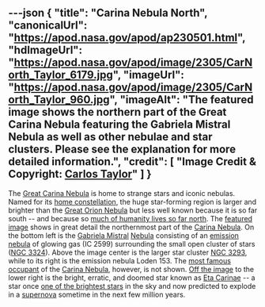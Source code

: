 ---json
{
  "title": "Carina Nebula North",
  "canonicalUrl": "https://apod.nasa.gov/apod/ap230501.html",
  "hdImageUrl": "https://apod.nasa.gov/apod/image/2305/CarNorth_Taylor_6179.jpg",
  "imageUrl": "https://apod.nasa.gov/apod/image/2305/CarNorth_Taylor_960.jpg",
  "imageAlt": "The featured image shows the northern part of the Great Carina Nebula featuring the Gabriela Mistral Nebula as well as other nebulae and star clusters. Please see the explanation for more detailed information.",
  "credit": [
    "Image Credit & Copyright: [Carlos Taylor](https://www.capturingancientphotons.com/about)"
  ]
}
---

The [Great Carina Nebula](https://apod.nasa.gov/apod/ap190507.html) is home to strange stars and iconic nebulas. Named for its [home constellation](https://en.wikipedia.org/wiki/Carina_(constellation)), the huge star-forming region is larger and brighter than the [Great Orion Nebula](https://apod.nasa.gov/apod/ap171129.html) but less well known because it is so far south -- and because so [much of humanity lives so far north](https://www.washingtonpost.com/blogs/wonkblog/files/2016/03/histpop.png). The [featured image](https://www.astrobin.com/aweslh/) shows in great detail the northernmost part of the [Carina Nebula](https://apod.nasa.gov/apod/ap090524.html). On the bottom left is the [Gabriela Mistral](https://en.wikipedia.org/wiki/Gabriela_Mistral) [Nebula](https://telescope.live/gallery/168) consisting of an [emission nebula](https://en.wikipedia.org/wiki/Emission_nebula) of glowing gas (IC 2599) surrounding the small open cluster of stars ([NGC 3324](https://en.wikipedia.org/wiki/NGC_3324)). Above the image center is the larger star cluster [NGC 3293](https://en.wikipedia.org/wiki/NGC_3293), while to its right is the emission nebula Loden 153. The [most famous occupant](https://i.pinimg.com/474x/e9/1d/9c/e91d9c4bd7c0ae81975ac7d7b9695742.jpg) of the [Carina Nebula](https://en.wikipedia.org/wiki/Carina_Nebula), however, is not shown. [Off the image](https://commons.wikimedia.org/wiki/File:Carina_Nebula_by_Harel_Boren_(151851961,_modified).jpg) to the lower right is the bright, erratic, and doomed star known as [Eta Carinae](https://en.wikipedia.org/wiki/Eta_Carinae) -- a star once [one of the brightest stars](https://ui.adsabs.harvard.edu/abs/2018AAS...23134811G/abstract) in the sky and now predicted to explode in a [supernova](https://imagine.gsfc.nasa.gov/science/objects/supernovae1.html) sometime in the next few million years.
